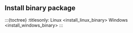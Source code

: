 ## Install binary package

:::{toctree}
:titlesonly:
Linux <install_linux_binary>
Windows <install_windows_binary>
:::